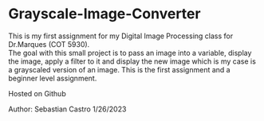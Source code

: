 # Grayscale-Image-Converter

This is my first assignment for my Digital Image Processing class for Dr.Marques (COT 5930).  
The goal with this small project is to pass an image into a variable, display the image, apply a filter to it 
and display the new image which is my case is a grayscaled version of an image. This is the first assignment 
and a beginner level assignment. 

Hosted on Github

Author: Sebastian Castro 1/26/2023
